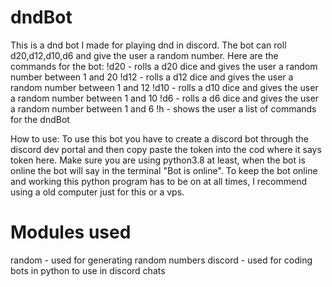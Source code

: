# dndBot

This is a dnd bot I made for playing dnd in discord. The bot can roll d20,d12,d10,d6 and give the user a random number.
Here are the commands for the bot:
!d20 - rolls a d20 dice and gives the user a random number between 1 and 20
!d12 - rolls a d12 dice and gives the user a random number between 1 and 12
!d10 - rolls a d10 dice and gives the user a random number between 1 and 10
!d6 - rolls a d6 dice and gives the user a random number between 1 and 6
!h - shows the user a list of commands for the dndBot

How to use:
To use this bot you have to create a discord bot through the discord dev portal and then copy paste the token into the cod where it says token here.
Make sure you are using python3.8 at least, when the bot is online the bot will say in the terminal "Bot is online". To keep the bot online and working
this python program has to be on at all times, I recommend using a old computer just for this or a vps.
# Modules used
random - used for generating random numbers
discord - used for coding bots in python to use in discord chats

